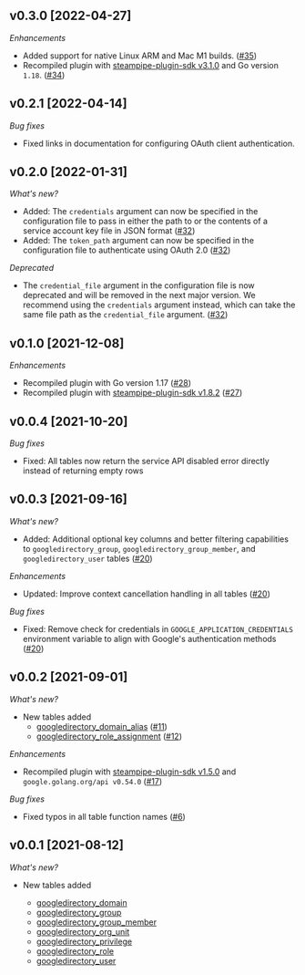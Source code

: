 ## v0.3.0 [2022-04-27]

_Enhancements_

- Added support for native Linux ARM and Mac M1 builds. ([#35](https://github.com/turbot/steampipe-plugin-googledirectory/pull/35))
- Recompiled plugin with [steampipe-plugin-sdk v3.1.0](https://github.com/turbot/steampipe-plugin-sdk/blob/main/CHANGELOG.md#v310--2022-03-30) and Go version `1.18`. ([#34](https://github.com/turbot/steampipe-plugin-googledirectory/pull/34))

## v0.2.1 [2022-04-14]

_Bug fixes_

- Fixed links in documentation for configuring OAuth client authentication.

## v0.2.0 [2022-01-31]

_What's new?_

- Added: The `credentials` argument can now be specified in the configuration file to pass in either the path to or the contents of a service account key file in JSON format ([#32](https://github.com/turbot/steampipe-plugin-googledirectory/pull/32))
- Added: The `token_path` argument can now be specified in the configuration file to authenticate using OAuth 2.0 ([#32](https://github.com/turbot/steampipe-plugin-googledirectory/pull/32))

_Deprecated_

- The `credential_file` argument in the configuration file is now deprecated and will be removed in the next major version. We recommend using the `credentials` argument instead, which can take the same file path as the `credential_file` argument. ([#32](https://github.com/turbot/steampipe-plugin-googledirectory/pull/32))

## v0.1.0 [2021-12-08]

_Enhancements_

- Recompiled plugin with Go version 1.17 ([#28](https://github.com/turbot/steampipe-plugin-googledirectory/pull/28))
- Recompiled plugin with [steampipe-plugin-sdk v1.8.2](https://github.com/turbot/steampipe-plugin-sdk/blob/main/CHANGELOG.md#v182--2021-11-22) ([#27](https://github.com/turbot/steampipe-plugin-googledirectory/pull/27))

## v0.0.4 [2021-10-20]

_Bug fixes_

- Fixed: All tables now return the service API disabled error directly instead of returning empty rows

## v0.0.3 [2021-09-16]

_What's new?_

- Added: Additional optional key columns and better filtering capabilities to `googledirectory_group`, `googledirectory_group_member`, and `googledirectory_user` tables ([#20](https://github.com/turbot/steampipe-plugin-googledirectory/pull/20))

_Enhancements_

- Updated: Improve context cancellation handling in all tables ([#20](https://github.com/turbot/steampipe-plugin-googledirectory/pull/20))

_Bug fixes_

- Fixed: Remove check for credentials in `GOOGLE_APPLICATION_CREDENTIALS` environment variable to align with Google's authentication methods ([#20](https://github.com/turbot/steampipe-plugin-googledirectory/pull/20))

## v0.0.2 [2021-09-01]

_What's new?_

- New tables added
  - [googledirectory_domain_alias](https://hub.steampipe.io/plugins/turbot/googledirectory/tables/googledirectory_domain_alias) ([#11](https://github.com/turbot/steampipe-plugin-googledirectory/pull/11))
  - [googledirectory_role_assignment](https://hub.steampipe.io/plugins/turbot/googledirectory/tables/googledirectory_role_assignment) ([#12](https://github.com/turbot/steampipe-plugin-googledirectory/pull/12))

_Enhancements_

- Recompiled plugin with [steampipe-plugin-sdk v1.5.0](https://github.com/turbot/steampipe-plugin-sdk/blob/main/CHANGELOG.md#v150--2021-08-06) and `google.golang.org/api v0.54.0` ([#17](https://github.com/turbot/steampipe-plugin-googledirectory/pull/17))

_Bug fixes_

- Fixed typos in all table function names ([#6](https://github.com/turbot/steampipe-plugin-googledirectory/pull/6))

## v0.0.1 [2021-08-12]

_What's new?_

- New tables added

  - [googledirectory_domain](https://hub.steampipe.io/plugins/turbot/googledirectory/tables/googledirectory_domain)
  - [googledirectory_group](https://hub.steampipe.io/plugins/turbot/googledirectory/tables/googledirectory_group)
  - [googledirectory_group_member](https://hub.steampipe.io/plugins/turbot/googledirectory/tables/googledirectory_group_member)
  - [googledirectory_org_unit](https://hub.steampipe.io/plugins/turbot/googledirectory/tables/googledirectory_org_unit)
  - [googledirectory_privilege](https://hub.steampipe.io/plugins/turbot/googledirectory/tables/googledirectory_privilege)
  - [googledirectory_role](https://hub.steampipe.io/plugins/turbot/googledirectory/tables/googledirectory_role)
  - [googledirectory_user](https://hub.steampipe.io/plugins/turbot/googledirectory/tables/googledirectory_user)
